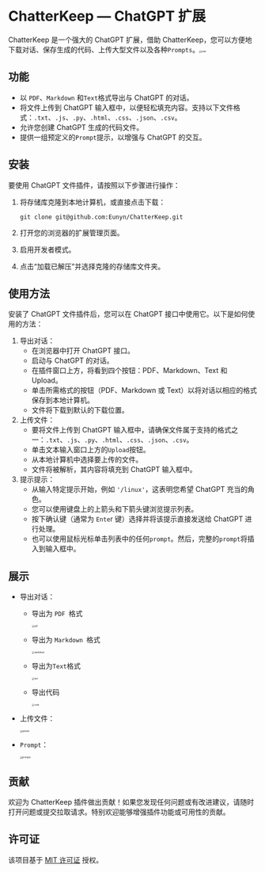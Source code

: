 
# ChatterKeep — ChatGPT 扩展

ChatterKeep 是一个强大的 ChatGPT 扩展，借助 ChatterKeep，您可以方便地下载对话、保存生成的代码、上传大型文件以及各种`Prompts`。<img src="E:\Project\chatgpt\image\main.png" alt="main" style="zoom:30%;" />

## 功能

- 以 `PDF`、`Markdown` 和`Text`格式导出与 ChatGPT 的对话。
- 将文件上传到 ChatGPT 输入框中，以便轻松填充内容。支持以下文件格式：`.txt`、`.js`、`.py`、`.html`、`.css`、`.json`、`.csv`。
- 允许您创建 ChatGPT 生成的代码文件。
- 提供一组预定义的`Prompt`提示，以增强与 ChatGPT 的交互。

## 安装

要使用 ChatGPT 文件插件，请按照以下步骤进行操作：

1. 将存储库克隆到本地计算机，或直接点击下载：

   ```
   git clone git@github.com:Eunyn/ChatterKeep.git
   ```

2. 打开您的浏览器的扩展管理页面。

3. 启用开发者模式。

4. 点击“加载已解压”并选择克隆的存储库文件夹。

## 使用方法

安装了 ChatGPT 文件插件后，您可以在 ChatGPT 接口中使用它。以下是如何使用的方法：

1. 导出对话：
   - 在浏览器中打开 ChatGPT 接口。
   - 启动与 ChatGPT 的对话。
   - 在插件窗口上方，将看到四个按钮：PDF、Markdown、Text 和 Upload。
   - 单击所需格式的按钮（PDF、Markdown 或 Text）以将对话以相应的格式保存到本地计算机。
   - 文件将下载到默认的下载位置。
2. 上传文件：
   - 要将文件上传到 ChatGPT 输入框中，请确保文件属于支持的格式之一：`.txt`、`.js`、`.py`、`.html`、`.css`、`.json`、`.csv`。
   - 单击文本输入窗口上方的`Upload`按钮。
   - 从本地计算机中选择要上传的文件。
   - 文件将被解析，其内容将填充到 ChatGPT 输入框中。
3. 提示提示：
   - 从输入特定提示开始，例如 `'/linux'`，这表明您希望 ChatGPT 充当的角色。
   - 您可以使用键盘上的上箭头和下箭头键浏览提示列表。
   - 按下确认键（通常为 `Ente`r 键）选择并将该提示直接发送给 ChatGPT 进行处理。
   - 也可以使用鼠标光标单击列表中的任何`prompt`。然后，完整的`prompt`将插入到输入框中。

## 展示

- 导出对话：

  - 导出为 `PDF `格式

    <img src="E:\Project\chatgpt\image\pdf.png" alt="pdf" style="zoom:30%;" />

  - 导出为 `Markdown `格式

    <img src="E:\Project\chatgpt\image\markdown.png" alt="markdown" style="zoom:30%;" />

  - 导出为`Text`格式

    <img src="E:\Project\chatgpt\image\text.png" alt="text" style="zoom:30%;" />

  - 导出代码

    <img src="E:\Project\chatgpt\image\code.png" alt="code" style="zoom:30%;" />

- 上传文件：

  <img src="E:\Project\chatgpt\image\upload.png" alt="upload" style="zoom:30%;" />

- `Prompt`：

  <img src="E:\Project\chatgpt\image\prompts.png" alt="prompts" style="zoom:30%;" />

## 贡献

欢迎为 ChatterKeep 插件做出贡献！如果您发现任何问题或有改进建议，请随时打开问题或提交拉取请求。特别欢迎能够增强插件功能或可用性的贡献。

## 许可证

该项目基于 [MIT 许可证](https://chat.openai.com/c/LICENSE) 授权。